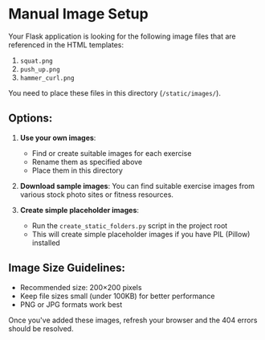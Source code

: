 # Manual Image Setup

Your Flask application is looking for the following image files that are referenced in the HTML templates:

1. `squat.png`
2. `push_up.png`
3. `hammer_curl.png`

You need to place these files in this directory (`/static/images/`).

## Options:

1. **Use your own images**:

   - Find or create suitable images for each exercise
   - Rename them as specified above
   - Place them in this directory

2. **Download sample images**:
   You can find suitable exercise images from various stock photo sites or fitness resources.

3. **Create simple placeholder images**:
   - Run the `create_static_folders.py` script in the project root
   - This will create simple placeholder images if you have PIL (Pillow) installed

## Image Size Guidelines:

- Recommended size: 200×200 pixels
- Keep file sizes small (under 100KB) for better performance
- PNG or JPG formats work best

Once you've added these images, refresh your browser and the 404 errors should be resolved.
